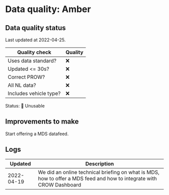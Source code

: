 # Data quality: Amber

## Data quality status

Last updated at 2022-04-25.

| **Quality check**           | **Quality**
| --                          | --          |
| Uses data standard?         | ❌
| Updated <= 30s?             | ❌
| Correct PROW?               | ❌
| All NL data?                | ❌
| Includes vehicle type?      | ❌

Status: 🔴 Unusable

## Improvements to make

Start offering a MDS datafeed.

## Logs

| Updated    | Description
| ----       | ---
| 2022-04-19 | We did an online technical briefing on what is MDS, how to offer a MDS feed and how to integrate with CROW Dashboard
